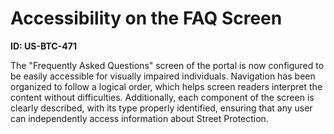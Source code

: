 # Accessibility on the FAQ Screen

**ID: US-BTC-471**

The "Frequently Asked Questions" screen of the portal is now configured to be easily accessible for visually impaired individuals. Navigation has been organized to follow a logical order, which helps screen readers interpret the content without difficulties. Additionally, each component of the screen is clearly described, with its type properly identified, ensuring that any user can independently access information about Street Protection.